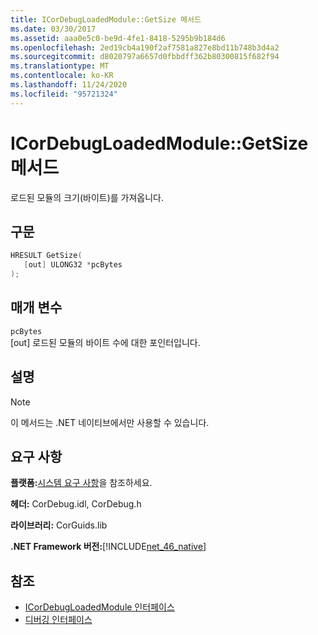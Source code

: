 ```yaml
---
title: ICorDebugLoadedModule::GetSize 메서드
ms.date: 03/30/2017
ms.assetid: aaa0e5c0-be9d-4fe1-8418-5295b9b184d6
ms.openlocfilehash: 2ed19cb4a190f2af7581a827e8bd11b748b3d4a2
ms.sourcegitcommit: d8020797a6657d0fbbdff362b80300815f682f94
ms.translationtype: MT
ms.contentlocale: ko-KR
ms.lasthandoff: 11/24/2020
ms.locfileid: "95721324"
---
```

# <a name="icordebugloadedmodulegetsize-method"></a>ICorDebugLoadedModule::GetSize 메서드

로드된 모듈의 크기(바이트)를 가져옵니다.  
  
## <a name="syntax"></a>구문  
  
```cpp  
HRESULT GetSize(  
   [out] ULONG32 *pcBytes  
);  
```  
  
## <a name="parameters"></a>매개 변수  

 `pcBytes`  
 [out] 로드된 모듈의 바이트 수에 대한 포인터입니다.  
  
## <a name="remarks"></a>설명  
  
> [!NOTE]
> 이 메서드는 .NET 네이티브에서만 사용할 수 있습니다.  
  
## <a name="requirements"></a>요구 사항  

 **플랫폼:**[시스템 요구 사항](../../get-started/system-requirements.md)을 참조하세요.  
  
 **헤더:** CorDebug.idl, CorDebug.h  
  
 **라이브러리:** CorGuids.lib  
  
 **.NET Framework 버전:**[!INCLUDE[net_46_native](../../../../includes/net-46-native-md.md)]  
  
## <a name="see-also"></a>참조

- [ICorDebugLoadedModule 인터페이스](icordebugloadedmodule-interface.md)
- [디버깅 인터페이스](debugging-interfaces.md)
